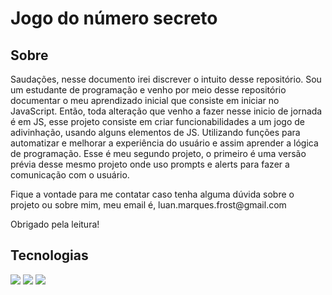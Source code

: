 <h1>Jogo do número secreto</h1>

<h2>   Sobre</h2>
Saudações, nesse documento irei discrever o intuito desse repositório.
Sou um estudante de programação e venho por meio desse repositório documentar o meu aprendizado inicial que consiste em iniciar no JavaScript.
Então, toda alteração que venho a fazer nesse inicio de jornada é em JS, esse projeto consiste em criar funcionabilidades a um jogo de adivinhação, usando alguns elementos de JS.
Utilizando funções para automatizar e melhorar a experiência do usuário e assim aprender a lógica de programação.
Esse é meu segundo projeto, o primeiro é uma versão prévia desse mesmo projeto onde uso prompts e alerts para fazer a comunicação com o usuário.

<p>Fique a vontade para me contatar caso tenha alguma dúvida sobre o projeto ou sobre mim, meu email é, luan.marques.frost@gmail.com
  
Obrigado pela leitura!</p>

##    Tecnologias
<div>
  <img src="https://img.shields.io/badge/HTML-239120?style=for-the-badge&logo=html5&logoColor=white">
  <img src="https://img.shields.io/badge/CSS-239120?&style=for-the-badge&logo=css3&logoColor=white">
  <img src="https://img.shields.io/badge/JavaScript-F7DF1E?style=for-the-badge&logo=javascript&logoColor=black">
</div>
